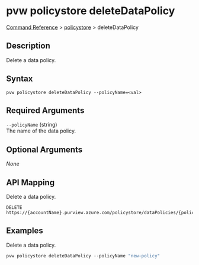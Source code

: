 # pvw policystore deleteDataPolicy
[Command Reference](../../../README.md#command-reference) > [policystore](./main.md) > deleteDataPolicy

## Description
Delete a data policy.

## Syntax
```
pvw policystore deleteDataPolicy --policyName=<val>
```

## Required Arguments
`--policyName` (string)  
The name of the data policy.

## Optional Arguments
*None*

## API Mapping
Delete a data policy.
```
DELETE https://{accountName}.purview.azure.com/policystore/dataPolicies/{policyName}
```

## Examples
Delete a data policy.
```powershell
pvw policystore deleteDataPolicy --policyName "new-policy"
```
